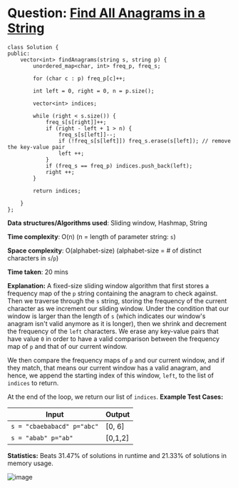 <h1>Question: <a href="https://leetcode.com/problems/find-all-anagrams-in-a-string/description/">Find All Anagrams in a String</a></h1>

```
class Solution {
public:
    vector<int> findAnagrams(string s, string p) {
        unordered_map<char, int> freq_p, freq_s;

        for (char c : p) freq_p[c]++;

        int left = 0, right = 0, n = p.size();

        vector<int> indices;

        while (right < s.size()) {
            freq_s[s[right]]++;
            if (right - left + 1 > n) {
                freq_s[s[left]]--;
                if (!freq_s[s[left]]) freq_s.erase(s[left]); // remove the key-value pair
                left ++;
            }
            if (freq_s == freq_p) indices.push_back(left);
            right ++;
        }

        return indices;

    }
};
```

**Data structures/Algorithms used**: Sliding window, Hashmap, String

**Time complexity**: O(n) (n = length of parameter string: `s`)

**Space complexity**: O(alphabet-size) (alphabet-size = # of distinct characters in `s`/`p`)

**Time taken**: 20 mins

**Explanation:**
A fixed-size sliding window algorithm that first stores a frequency map of the `p` string containing the anagram to check against. Then we traverse through the `s` string, storing the frequency of the current character as we increment our sliding window. Under the condition that our window is larger than the length of `s` (which indicates our window's anagram isn't valid anymore as it is longer), then we shrink and decrement the frequency of the `left` characters. We erase any key-value pairs that have value `0` in order to have a valid comparison between the frequency map of `p` and that of our current window.

We then compare the frequency maps of `p` and our current window, and if they match, that means our current window has a valid anagram, and hence, we append the starting index of this window, `left`, to the list of `indices` to return.

At the end of the loop, we return our list of `indices`.
**Example Test Cases:**


| Input  | Output |
| ------------- | ------------- |
| <code>s = "cbaebabacd" p="abc"</code>  | [0, 6] |
| <code>s = "abab" p="ab"</code>  | [0,1,2] |


**Statistics:** Beats 31.47% of solutions in runtime and 21.33% of solutions in memory usage.

![image](https://github.com/user-attachments/assets/9f38c5a7-07ef-4724-8364-8b6cee988e20)



